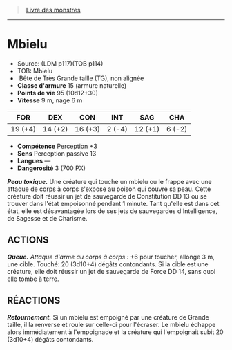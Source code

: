﻿> [Livre des monstres](tome_of_beasts_old.md)

---

# Mbielu

- Source: (LDM p117)(TOB p114)
- TOB: Mbielu
-  Bête de Très Grande taille (TG), non alignée
- **Classe d'armure** 15 (armure naturelle)
- **Points de vie** 95 (10d12+30)
- **Vitesse** 9 m, nage 6 m

|FOR|DEX|CON|INT|SAG|CHA|
|---|---|---|---|---|---|
|19 (+4)|14 (+2)|16 (+3)|2 (-4)|12 (+1)|6 (-2)|

- **Compétence** Perception +3
- **Sens** Perception passive 13
- **Langues** —
- **Dangerosité** 3 (700 PX)

**_Peau toxique._** Une créature qui touche un mbielu ou le frappe avec une attaque de corps à corps s'expose au poison qui couvre sa peau. Cette créature doit réussir un jet de sauvegarde de Constitution DD 13 ou se trouver dans l'état empoisonné pendant 1 minute. Tant qu'elle est dans cet état, elle est désavantagée lors de ses jets de sauvegardes d'Intelligence, de Sagesse et de Charisme.

## ACTIONS

**_Queue._** _Attaque d'arme au corps à corps :_ +6 pour toucher, allonge 3 m, une cible. Touché: 20 (3d10+4) dégâts contondants. Si la cible est une créature, elle doit réussir un jet de sauvegarde de Force DD 14, sans quoi elle tombe à terre.

## RÉACTIONS

**_Retournement._** Si un mbielu est empoigné par une créature de Grande taille, il la renverse et roule sur celle-ci pour l'écraser. Le mbielu échappe alors immédiatement à l'empoignade et la créature qui l'empoignait subit 20 (3d10+4) dégâts contondants.

